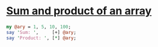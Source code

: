 [1]: https://rosettacode.org/wiki/Sum_and_product_of_an_array

# [Sum and product of an array][1]

```perl
my @ary = 1, 5, 10, 100;
say 'Sum: ',     [+] @ary;
say 'Product: ', [*] @ary;
```
